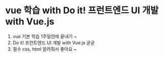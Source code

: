 # vue 학습 with Do it! 프런트엔드 UI 개발 with Vue.js
1. vue 기본 학습 1주일안에 끝내기 ~
2. Do it! 프런트엔드 UI 개발 with Vue.js 굳굳
3. 필수 css, html 알려줘서 좋아요 ~
